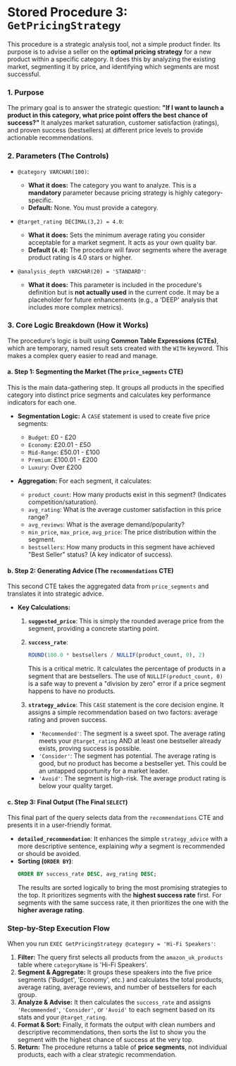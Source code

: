 # Stored Procedure 3: `GetPricingStrategy`

This procedure is a strategic analysis tool, not a simple product finder. Its purpose is to advise a seller on the **optimal pricing strategy** for a new product within a specific category. It does this by analyzing the existing market, segmenting it by price, and identifying which segments are most successful.

### 1. Purpose

The primary goal is to answer the strategic question: **"If I want to launch a product in this category, what price point offers the best chance of success?"** It analyzes market saturation, customer satisfaction (ratings), and proven success (bestsellers) at different price levels to provide actionable recommendations.

### 2. Parameters (The Controls)

*   `@category VARCHAR(100)`:
    *   **What it does:** The category you want to analyze. This is a **mandatory** parameter because pricing strategy is highly category-specific.
    *   **Default:** None. You must provide a category.

*   `@target_rating DECIMAL(3,2) = 4.0`:
    *   **What it does:** Sets the minimum average rating you consider acceptable for a market segment. It acts as your own quality bar.
    *   **Default (`4.0`):** The procedure will favor segments where the average product rating is 4.0 stars or higher.

*   `@analysis_depth VARCHAR(20) = 'STANDARD'`:
    *   **What it does:** This parameter is included in the procedure's definition but is **not actually used** in the current code. It may be a placeholder for future enhancements (e.g., a 'DEEP' analysis that includes more complex metrics).

### 3. Core Logic Breakdown (How it Works)

The procedure's logic is built using **Common Table Expressions (CTEs)**, which are temporary, named result sets created with the `WITH` keyword. This makes a complex query easier to read and manage.

#### a. Step 1: Segmenting the Market (The `price_segments` CTE)

This is the main data-gathering step. It groups all products in the specified category into distinct price segments and calculates key performance indicators for each one.

*   **Segmentation Logic:**
    A `CASE` statement is used to create five price segments:
    *   `Budget`: £0 - £20
    *   `Economy`: £20.01 - £50
    *   `Mid-Range`: £50.01 - £100
    *   `Premium`: £100.01 - £200
    *   `Luxury`: Over £200

*   **Aggregation:** For each segment, it calculates:
    *   `product_count`: How many products exist in this segment? (Indicates competition/saturation).
    *   `avg_rating`: What is the average customer satisfaction in this price range?
    *   `avg_reviews`: What is the average demand/popularity?
    *   `min_price`, `max_price`, `avg_price`: The price distribution within the segment.
    *   `bestsellers`: How many products in this segment have achieved "Best Seller" status? (A key indicator of success).

#### b. Step 2: Generating Advice (The `recommendations` CTE)

This second CTE takes the aggregated data from `price_segments` and translates it into strategic advice.

*   **Key Calculations:**
    1.  **`suggested_price`**: This is simply the rounded average price from the segment, providing a concrete starting point.
    2.  **`success_rate`**:
        ```sql
        ROUND(100.0 * bestsellers / NULLIF(product_count, 0), 2)
        ```
        This is a critical metric. It calculates the percentage of products in a segment that are bestsellers. The use of `NULLIF(product_count, 0)` is a safe way to prevent a "division by zero" error if a price segment happens to have no products.

    3.  **`strategy_advice`**:
        This `CASE` statement is the core decision engine. It assigns a simple recommendation based on two factors: average rating and proven success.
        *   `'Recommended'`: The segment is a sweet spot. The average rating meets your `@target_rating` AND at least one bestseller already exists, proving success is possible.
        *   `'Consider'`: The segment has potential. The average rating is good, but no product has become a bestseller yet. This could be an untapped opportunity for a market leader.
        *   `'Avoid'`: The segment is high-risk. The average product rating is below your quality target.

#### c. Step 3: Final Output (The Final `SELECT`)

This final part of the query selects data from the `recommendations` CTE and presents it in a user-friendly format.

*   **`detailed_recommendation`**: It enhances the simple `strategy_advice` with a more descriptive sentence, explaining *why* a segment is recommended or should be avoided.
*   **Sorting (`ORDER BY`)**:
    ```sql
    ORDER BY success_rate DESC, avg_rating DESC;
    ```
    The results are sorted logically to bring the most promising strategies to the top. It prioritizes segments with the **highest success rate** first. For segments with the same success rate, it then prioritizes the one with the **higher average rating**.

### Step-by-Step Execution Flow

When you run `EXEC GetPricingStrategy @category = 'Hi-Fi Speakers'`:

1.  **Filter:** The query first selects all products from the `amazon_uk_products` table where `categoryName` is 'Hi-Fi Speakers'.
2.  **Segment & Aggregate:** It groups these speakers into the five price segments ('Budget', 'Economy', etc.) and calculates the total products, average rating, average reviews, and number of bestsellers for each group.
3.  **Analyze & Advise:** It then calculates the `success_rate` and assigns `'Recommended'`, `'Consider'`, or `'Avoid'` to each segment based on its stats and your `@target_rating`.
4.  **Format & Sort:** Finally, it formats the output with clean numbers and descriptive recommendations, then sorts the list to show you the segment with the highest chance of success at the very top.
5.  **Return:** The procedure returns a table of **price segments**, not individual products, each with a clear strategic recommendation.
